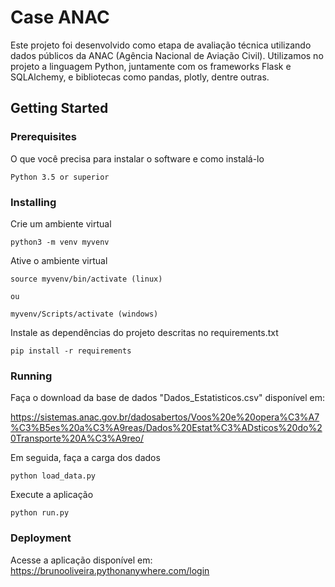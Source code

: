 # Case ANAC

Este projeto foi desenvolvido como etapa de avaliação técnica utilizando dados públicos da ANAC (Agência Nacional de Aviação Civil). Utilizamos no projeto a linguagem Python, juntamente com os frameworks Flask e SQLAlchemy, e bibliotecas como pandas, plotly, dentre outras.

## Getting Started



### Prerequisites

O que você precisa para instalar o software e como instalá-lo

```
Python 3.5 or superior

```
### Installing

Crie um ambiente virtual 

```
python3 -m venv myvenv
```

Ative o ambiente virtual 

```
source myvenv/bin/activate (linux)

ou

myvenv/Scripts/activate (windows)
```

Instale as dependências do projeto descritas no requirements.txt
```
pip install -r requirements
```

### Running

Faça o download da base de dados "Dados_Estatisticos.csv" disponível em: 

https://sistemas.anac.gov.br/dadosabertos/Voos%20e%20opera%C3%A7%C3%B5es%20a%C3%A9reas/Dados%20Estat%C3%ADsticos%20do%20Transporte%20A%C3%A9reo/

Em seguida, faça a carga dos dados

```
python load_data.py
```

Execute a aplicação

```
python run.py
```

### Deployment

Acesse a aplicação disponível em: https://brunooliveira.pythonanywhere.com/login

